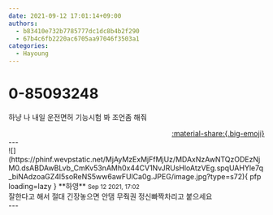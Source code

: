 ```yaml
---
date: 2021-09-12 17:01:14+09:00
authors:
  - b83410e732b7785777dc1dc8b4b2f290
  - 67b4c6fb2220ac6705aa97046f3503a1
categories:
  - Hayoung
---
```


# 0-85093248

<div class="post-container" markdown="1">
<div class="content-container md-sidebar__scrollwrap" markdown="1">

하냥 나 내일 운전면허 기능시험 봐 조언좀 해줘

</div>
</div>

<div style="text-align: right;" markdown="1">
<a href="https://weverse.io/fromis9/fanpost/0-85093248" style="text-align: right;">:material-share:{.big-emoji}</a>
</div>
---

<div class="comments-container md-sidebar__scrollwrap" markdown="1">
<div class="comment" markdown="1">
<div class='id-container' markdown="1">
![](https://phinf.wevpstatic.net/MjAyMzExMjFfMjUz/MDAxNzAwNTQzODEzNjM0.dsABDAwBLvb_CmKv53nAMh0x44CV1NvJRUsHloAtzVEg.spqUAHYle7q_biNAdzoaGZ4l5soReNS5ww6awFUlCa0g.JPEG/image.jpg?type=s72){ pfp loading=lazy }
**<span class="artist">하영</span>** <small>Sep 12 2021, 17:02</small><br>
</div>
<div class='comment-body' markdown="1">
잘한다고 해서 절대 긴장놓으면 안댐 무줙권 정신빠짝차리고 붙으세요
</div>
</div>
</div>
---

